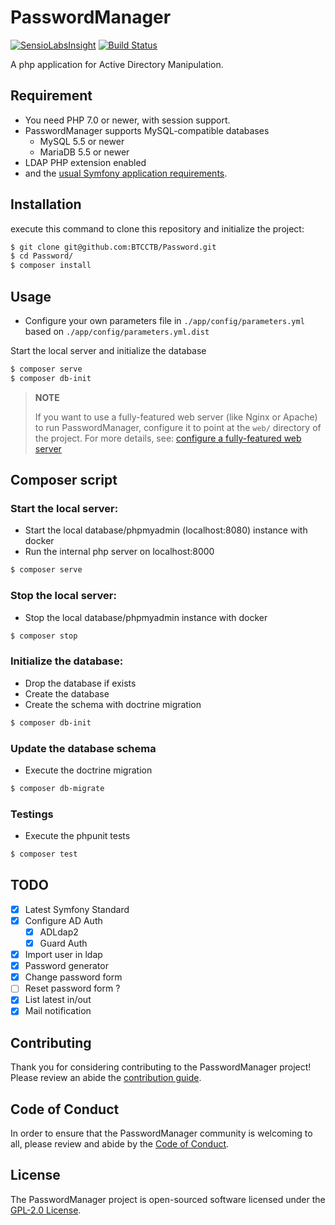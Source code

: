 # PasswordManager

[![SensioLabsInsight](https://insight.sensiolabs.com/projects/fb8347c4-6654-4d14-80df-d6bb422f62ad/mini.png)](https://insight.sensiolabs.com/projects/fb8347c4-6654-4d14-80df-d6bb422f62ad)
[![Build Status](https://travis-ci.org/BTCCTB/Password.svg?branch=master)](https://travis-ci.org/BTCCTB/Password)

A php application for Active Directory Manipulation.

## Requirement
* You need PHP 7.0 or newer, with session support.
* PasswordManager supports MySQL-compatible databases
    * MySQL 5.5 or newer
    * MariaDB 5.5 or newer
* LDAP PHP extension enabled
* and the [usual Symfony application requirements][1].

## Installation
execute this command to clone this repository and initialize the project:
```bash
$ git clone git@github.com:BTCCTB/Password.git
$ cd Password/
$ composer install
```

## Usage
* Configure your own parameters file in `./app/config/parameters.yml` based on `./app/config/parameters.yml.dist`

Start the local server and initialize the database
```bash 
$ composer serve
$ composer db-init
```

> **NOTE**
>
> If you want to use a fully-featured web server (like Nginx or Apache) to run
> PasswordManager, configure it to point at the `web/` directory of the project.
> For more details, see:
> [configure a fully-featured web server][2]

## Composer script
### Start the local server:
* Start the local database/phpmyadmin (localhost:8080) instance with docker
* Run the internal php server on localhost:8000
```bash 
$ composer serve
```

### Stop the local server:
* Stop the local database/phpmyadmin instance with docker
```bash
$ composer stop
```

### Initialize the database:
* Drop the database if exists
* Create the database
* Create the schema with doctrine migration
```bash
$ composer db-init
```

### Update the database schema
* Execute the doctrine migration
```bash
$ composer db-migrate
```

### Testings
* Execute the phpunit tests
```bash
$ composer test
```

## TODO
- [X] Latest Symfony Standard
- [X] Configure AD Auth
    - [X] ADLdap2
    - [X] Guard Auth
- [X] Import user in ldap
- [X] Password generator
- [X] Change password form
- [ ] Reset password form ?
- [X] List latest in/out
- [X] Mail notification

## Contributing

Thank you for considering contributing to the PasswordManager project! Please review an abide the [contribution guide](docs/CONTRIBUTING.md).

## Code of Conduct

In order to ensure that the PasswordManager community is welcoming to all, please review and abide by the [Code of Conduct](docs/CODE_OF_CONDUCT.md).

## License

The PasswordManager project is open-sourced software licensed under the [GPL-2.0 License](LICENSE.md).

[1]: https://symfony.com/doc/current/reference/requirements.html
[2]: https://symfony.com/doc/current/cookbook/configuration/web_server_configuration.html
